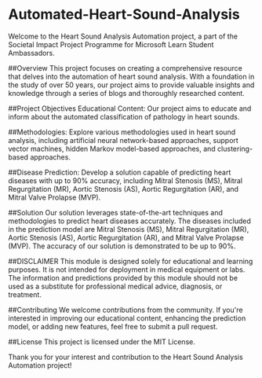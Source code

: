 # Automated-Heart-Sound-Analysis

Welcome to the Heart Sound Analysis Automation project, a part of the Societal Impact Project Programme for Microsoft Learn Student Ambassadors.

##Overview
This project focuses on creating a comprehensive resource that delves into the automation of heart sound analysis. With a foundation in the study of over 50 years, our project aims to provide valuable insights and knowledge through a series of blogs and thoroughly researched content.

##Project Objectives
Educational Content: Our project aims to educate and inform about the automated classification of pathology in heart sounds.

##Methodologies: Explore various methodologies used in heart sound analysis, including artificial neural network-based approaches, support vector machines, hidden Markov model-based approaches, and clustering-based approaches.

##Disease Prediction: Develop a solution capable of predicting heart diseases with up to 90% accuracy, including Mitral Stenosis (MS), Mitral Regurgitation (MR), Aortic Stenosis (AS), Aortic Regurgitation (AR), and Mitral Valve Prolapse (MVP).

##Solution
Our solution leverages state-of-the-art techniques and methodologies to predict heart diseases accurately. The diseases included in the prediction model are Mitral Stenosis (MS), Mitral Regurgitation (MR), Aortic Stenosis (AS), Aortic Regurgitation (AR), and Mitral Valve Prolapse (MVP). The accuracy of our solution is demonstrated to be up to 90%.

##DISCLAIMER
This module is designed solely for educational and learning purposes. It is not intended for deployment in medical equipment or labs. The information and predictions provided by this module should not be used as a substitute for professional medical advice, diagnosis, or treatment.

##Contributing
We welcome contributions from the community. If you're interested in improving our educational content, enhancing the prediction model, or adding new features, feel free to submit a pull request.

##License
This project is licensed under the MIT License.


Thank you for your interest and contribution to the Heart Sound Analysis Automation project!







